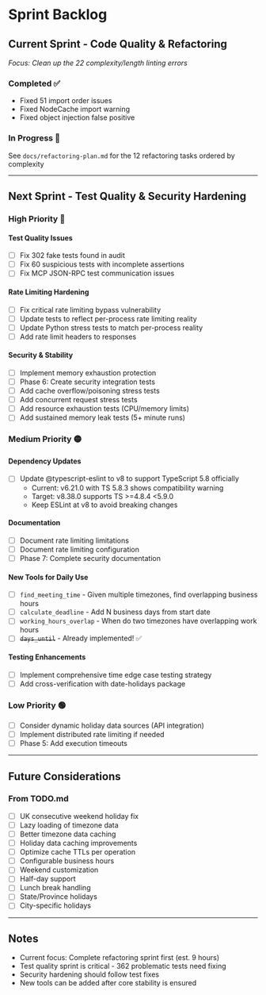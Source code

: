# Sprint Backlog

## Current Sprint - Code Quality & Refactoring
*Focus: Clean up the 22 complexity/length linting errors*

### Completed ✅
- Fixed 51 import order issues
- Fixed NodeCache import warning
- Fixed object injection false positive

### In Progress 🔄
See `docs/refactoring-plan.md` for the 12 refactoring tasks ordered by complexity

---

## Next Sprint - Test Quality & Security Hardening

### High Priority 🔴

#### Test Quality Issues
- [ ] Fix 302 fake tests found in audit
- [ ] Fix 60 suspicious tests with incomplete assertions
- [ ] Fix MCP JSON-RPC test communication issues

#### Rate Limiting Hardening
- [ ] Fix critical rate limiting bypass vulnerability
- [ ] Update tests to reflect per-process rate limiting reality
- [ ] Update Python stress tests to match per-process reality
- [ ] Add rate limit headers to responses

#### Security & Stability
- [ ] Implement memory exhaustion protection
- [ ] Phase 6: Create security integration tests
- [ ] Add cache overflow/poisoning stress tests
- [ ] Add concurrent request stress tests
- [ ] Add resource exhaustion tests (CPU/memory limits)
- [ ] Add sustained memory leak tests (5+ minute runs)

### Medium Priority 🟡

#### Dependency Updates
- [ ] Update @typescript-eslint to v8 to support TypeScript 5.8 officially
  - Current: v6.21.0 with TS 5.8.3 shows compatibility warning
  - Target: v8.38.0 supports TS >=4.8.4 <5.9.0
  - Keep ESLint at v8 to avoid breaking changes

#### Documentation
- [ ] Document rate limiting limitations
- [ ] Document rate limiting configuration
- [ ] Phase 7: Complete security documentation

#### New Tools for Daily Use
- [ ] `find_meeting_time` - Given multiple timezones, find overlapping business hours
- [ ] `calculate_deadline` - Add N business days from start date
- [ ] `working_hours_overlap` - When do two timezones have overlapping work hours
- [ ] ~~`days_until`~~ - Already implemented! ✅

#### Testing Enhancements
- [ ] Implement comprehensive time edge case testing strategy
- [ ] Add cross-verification with date-holidays package

### Low Priority 🟢
- [ ] Consider dynamic holiday data sources (API integration)
- [ ] Implement distributed rate limiting if needed
- [ ] Phase 5: Add execution timeouts

---

## Future Considerations

### From TODO.md
- [ ] UK consecutive weekend holiday fix
- [ ] Lazy loading of timezone data
- [ ] Better timezone data caching
- [ ] Holiday data caching improvements
- [ ] Optimize cache TTLs per operation
- [ ] Configurable business hours
- [ ] Weekend customization
- [ ] Half-day support
- [ ] Lunch break handling
- [ ] State/Province holidays
- [ ] City-specific holidays

---

## Notes
- Current focus: Complete refactoring sprint first (est. 9 hours)
- Test quality sprint is critical - 362 problematic tests need fixing
- Security hardening should follow test fixes
- New tools can be added after core stability is ensured
